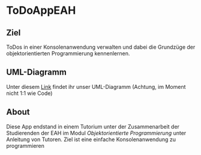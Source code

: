# ToDoAppEAH

## Ziel
ToDos in einer Konsolenanwendung
verwalten und dabei die Grundzüge
der objektorientierten Programmierung
kennenlernen.

## UML-Diagramm
Unter diesem [Link](https://drive.google.com/file/d/1M2HSyf5QqbjKb9RBMvVWjXBipRYybKG0/view?usp=sharing)
findet ihr unser UML-Diagramm
(Achtung, im Moment nicht 1:1 wie Code)

## About
Diese App endstand in einem Tutorium
unter der Zusammenarbeit der 
Studierenden der EAH im Modul 
_Objektorientierte Programmierung_ unter
Anleitung von Tutoren. Ziel ist eine 
einfache Konsolenanwendung zu programmieren

